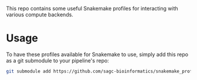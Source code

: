 This repo contains some useful Snakemake profiles for interacting with various compute backends.

# Usage

To have these profiles available for Snakemake to use, simply add this repo as a git submodule to your pipeline's repo:

```bash
git submodule add https://github.com/sagc-bioinformatics/snakemake_profiles profiles
```
